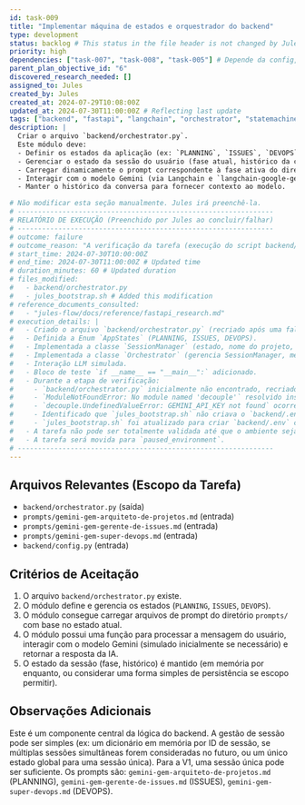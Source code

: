 ```yaml
---
id: task-009
title: "Implementar máquina de estados e orquestrador do backend"
type: development
status: backlog # This status in the file header is not changed by Jules. task-index.md tracks current status.
priority: high
dependencies: ["task-007", "task-008", "task-005"] # Depende da config, init backend e prompts
parent_plan_objective_id: "6"
discovered_research_needed: []
assigned_to: Jules
created_by: Jules
created_at: 2024-07-29T10:08:00Z
updated_at: 2024-07-30T11:00:00Z # Reflecting last update
tags: ["backend", "fastapi", "langchain", "orchestrator", "statemachine"]
description: |
  Criar o arquivo `backend/orchestrator.py`.
  Este módulo deve:
  - Definir os estados da aplicação (ex: `PLANNING`, `ISSUES`, `DEVOPS`).
  - Gerenciar o estado da sessão do usuário (fase atual, histórico da conversa, nome do projeto).
  - Carregar dinamicamente o prompt correspondente à fase ativa do diretório `prompts/`.
  - Interagir com o modelo Gemini (via Langchain e `langchain-google-genai`) usando a `GEMINI_API_KEY` da configuração.
  - Manter o histórico da conversa para fornecer contexto ao modelo.

# Não modificar esta seção manualmente. Jules irá preenchê-la.
# ---------------------------------------------------------------
# RELATÓRIO DE EXECUÇÃO (Preenchido por Jules ao concluir/falhar)
# ---------------------------------------------------------------
# outcome: failure
# outcome_reason: "A verificação da tarefa (execução do script backend/orchestrator.py) falhou devido à ausência da variável de ambiente GEMINI_API_KEY. O script jules_bootstrap.sh foi atualizado para criar um backend/.env com uma chave placeholder. A tarefa foi pausada para aguardar o reinício da VM com o bootstrap atualizado."
# start_time: 2024-07-30T10:00:00Z
# end_time: 2024-07-30T11:00:00Z # Updated time
# duration_minutes: 60 # Updated duration
# files_modified:
#   - backend/orchestrator.py
#   - jules_bootstrap.sh # Added this modification
# reference_documents_consulted:
#   - "jules-flow/docs/reference/fastapi_research.md"
# execution_details: |
#   - Criado o arquivo `backend/orchestrator.py` (recriado após uma falha inicial na verificação de sua existência).
#   - Definida a Enum `AppStates` (PLANNING, ISSUES, DEVOPS).
#   - Implementada a classe `SessionManager` (estado, nome do projeto, histórico, carregamento de prompts).
#   - Implementada a classe `Orchestrator` (gerencia SessionManager, métodos de API simulados).
#   - Interação LLM simulada.
#   - Bloco de teste `if __name__ == "__main__":` adicionado.
#   - Durante a etapa de verificação:
#     - `backend/orchestrator.py` inicialmente não encontrado, recriado.
#     - `ModuleNotFoundError: No module named 'decouple'` resolvido instalando dependências com `poetry install` em `backend/`.
#     - `decouple.UndefinedValueError: GEMINI_API_KEY not found` ocorreu.
#     - Identificado que `jules_bootstrap.sh` não criava o `backend/.env` com `GEMINI_API_KEY`.
#     - `jules_bootstrap.sh` foi atualizado para criar `backend/.env` com uma chave placeholder.
#   - A tarefa não pode ser totalmente validada até que o ambiente seja reiniciado com o `jules_bootstrap.sh` atualizado para fornecer a `GEMINI_API_KEY`.
#   - A tarefa será movida para `paused_environment`.
# ---------------------------------------------------------------
---
```


## Arquivos Relevantes (Escopo da Tarefa)
* `backend/orchestrator.py` (saída)
* `prompts/gemini-gem-arquiteto-de-projetos.md` (entrada)
* `prompts/gemini-gem-gerente-de-issues.md` (entrada)
* `prompts/gemini-gem-super-devops.md` (entrada)
* `backend/config.py` (entrada)

## Critérios de Aceitação
1. O arquivo `backend/orchestrator.py` existe.
2. O módulo define e gerencia os estados (`PLANNING`, `ISSUES`, `DEVOPS`).
3. O módulo consegue carregar arquivos de prompt do diretório `prompts/` com base no estado atual.
4. O módulo possui uma função para processar a mensagem do usuário, interagir com o modelo Gemini (simulado inicialmente se necessário) e retornar a resposta da IA.
5. O estado da sessão (fase, histórico) é mantido (em memória por enquanto, ou considerar uma forma simples de persistência se escopo permitir).

## Observações Adicionais
Este é um componente central da lógica do backend. A gestão de sessão pode ser simples (ex: um dicionário em memória por ID de sessão, se múltiplas sessões simultâneas forem consideradas no futuro, ou um único estado global para uma sessão única). Para a V1, uma sessão única pode ser suficiente. Os prompts são: `gemini-gem-arquiteto-de-projetos.md` (PLANNING), `gemini-gem-gerente-de-issues.md` (ISSUES), `gemini-gem-super-devops.md` (DEVOPS).

